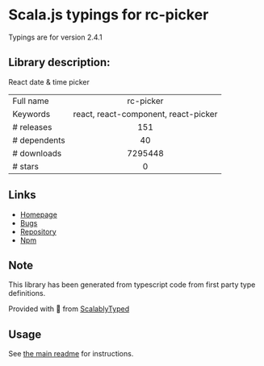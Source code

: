 
# Scala.js typings for rc-picker

Typings are for version 2.4.1

## Library description:
React date & time picker

|                    |                 |
| ------------------ | :-------------: |
| Full name          | rc-picker |
| Keywords           | react, react-component, react-picker |
| # releases         | 151 |
| # dependents       | 40 |
| # downloads        | 7295448 |
| # stars            | 0 |

## Links
- [Homepage](https://react-component.github.io/picker)
- [Bugs](http://github.com/react-component/picker/issues)
- [Repository](https://github.com/react-component/picker)
- [Npm](https://www.npmjs.com/package/rc-picker)
    


## Note
This library has been generated from typescript code from first party type definitions.

Provided with :purple_heart: from [ScalablyTyped](https://github.com/oyvindberg/ScalablyTyped)

## Usage
See [the main readme](../../readme.md) for instructions.


